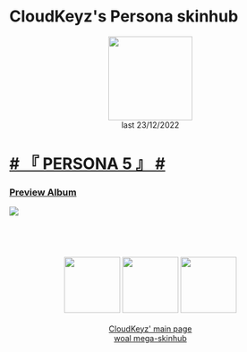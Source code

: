 # CloudKeyz's Persona skinhub
<p align="center">
<a href="https://osu.ppy.sh/users/15194624">
  <img src="https://a.ppy.sh/15194624"  
       width="150"
       height="150"></a>
<br>
last 23/12/2022
</p>

# [# 『 PERSONA 5 』 #](https://drive.google.com/file/d/1SbZTx4lG6Hdyl-wWaGgndjVo8LabVCQT/view)
### [Preview Album](https://imgur.com/a/pZBU10M)
[![](https://i.imgur.com/uGfDXRI.jpeg)](https://drive.google.com/file/d/1SbZTx4lG6Hdyl-wWaGgndjVo8LabVCQT/view)

#
<p align="center">
  <br></br>
  <a href="https://www.twitch.tv/darrius_washere">
  <img src="https://i.imgur.com/HM030lk.png" 
       width="100" 
       height="100"></a>
  <a href="https://www.youtube.com/channel/UCl8JiJnx0V17T1Je6Ge73Iw">
  <img src="https://i.imgur.com/YWbDUUy.png"  
       width="100" 
       height="100"></a>
  <a href="https://twitter.com/CloudyKeyz">
  <img src="https://i.imgur.com/PUQ5uWf.png" 
       width="100" 
       height="100"></a>
  <br></br>
  <a href="cloudkeyzMain.md">CloudKeyz' main page</a><br>
  <a href="https://github.com/rudjx3/skins/blob/main/README.md">woal mega-skinhub</a>
 </p>
